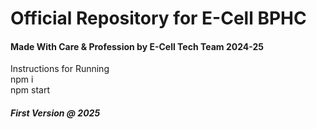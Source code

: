 <h1>Official Repository for E-Cell BPHC</h1>

<h4>Made With Care & Profession by E-Cell Tech Team 2024-25 </h4>
Instructions for Running<br>
npm i <br>
npm start <br>

<h5>First Version @ 2025</h5>
